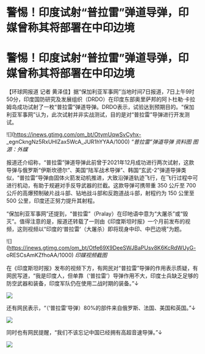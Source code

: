 # 警惕！印度试射“普拉雷”弹道导弹，印媒曾称其将部署在中印边境

# 警惕！印度试射“普拉雷”弹道导弹，印媒曾称其将部署在中印边境

【环球网报道 记者
黄泽佳】据“保加利亚军事网”当地时间7日报道，7日上午9时50分，印度国防研究及发展组织（DRDO）在印度东部奥里萨邦的阿卜杜勒·卡拉姆岛成功试射了一枚“普拉雷”弹道导弹。DRDO表示，试验达到预期目的。“保加利亚军事网”认为，此次试射并非实战测试，目的是对“普拉雷”导弹进行开发测试。

![](https://inews.gtimg.com/om_bt/OtymUqwSvCyhx-
_egnCkngNz5RxUHlZax5WcA_JUR1hYYAA/1000) _“普拉雷”弹道导弹 资料图 图源：外媒_

报道还介绍称，“普拉雷”弹道导弹此前曾于2021年12月成功进行两次试射，这款导弹与俄罗斯“伊斯坎德尔”、美国“陆军战术导弹”、韩国“玄武-2”弹道导弹类似，“普拉雷”导弹由固体火箭发动机推进，大致沿弹道轨迹飞行，在飞行过程中可进行机动，有助于规避对手反导武器的拦截。这款导弹可携带重
350 公斤至 700 公斤的高爆预制破片战斗部、钻地战斗部和反跑道战斗部，射程约为 150 公里至 500 公里，印度还正努力提升其射程。

“保加利亚军事网”还提到，“普拉雷”（Pralay）在印地语中意为“大屠杀”或“毁灭”。值得注意的是，报道还转载了一则由《印度斯坦时报》一个月前发布的视频，这则视频以“印度的‘普拉雷’（大屠杀）即将现身中印、中巴边境”为题。

![](https://inews.gtimg.com/om_bt/Otfe69X9DeeSWJBaPUsv8K6KcRdWUyG-
oRESCsAmKZfhoAA/1000) _印媒视频截图_

在《印度斯坦时报》发布的视频下方，有网民对“普拉雷”导弹的作用表示质疑，有网民写道，“我是印度人，但单靠（‘普拉雷’）导弹作用不大，印度士兵缺乏足够的防空武器和装备，印度军队仍在使用二战时期的装备。”↓

![](https://inews.gtimg.com/news_bt/OJX7FCRdYk3EaN2ny6mTyYtith9ZnUbFTbnFuh9PpFflYAA/1000)

还有网民表示，“（‘普拉雷’导弹）80%的部件来自俄罗斯、法国、美国和英国。”↓

![](https://inews.gtimg.com/news_bt/ORINrt-I4nWVnpHemJ8tbitwFKxsb2SIuglmaLYJpK1WAAA/1000)

同时也有网民提醒，“我们不该忘记中国已经拥有高超音速导弹。”↓

![](https://inews.gtimg.com/news_bt/OZy6NTA1DnJouNHu1UoIZcb9PbRwfsirx2Zhp1EV1JzJIAA/1000)

